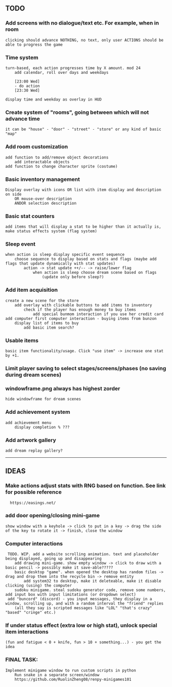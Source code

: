 ## TODO 

### Add screens with no dialogue/text etc. For example, when in room
    clicking should advance NOTHING, no text, only user ACTIONS should be able to progress the game

### Time system
    turn-based, each action progresses time by X amount. mod 24
        add calendar, roll over days and weekdays

        [23:00 Wed]
        - do action
        [23:30 Wed]

    display time and weekday as overlay in HUD

### Create system of "rooms", going between which will not advance time
    it can be "house" - "door" - "street" - "store" or any kind of basic "map"

### Add room customization
    add function to add/remove object decorations
        add interactable objects
    add function to change character sprite (costume)

### Basic inventory management
    Display overlay with icons OR list with item display and description on side
        OR mouse-over description
        ANDOR selection description

### Basic stat counters
    add items that will display a stat to be higher than it actually is, make status effects system (flag system)

### Sleep event
    when action is sleep display specific event sequence
        choose sequence to display based on stats and flags (maybe add flags that update dynamically with stat updates) 
            action -> stat update ++/-- -> raise/lower flag
                when action is sleep choose dream scene based on flags
                    (update only before sleep?)

### Add item acquisition
    create a new scene for the store
        add overlay with clickable buttons to add items to inventory
            check if the player has enough money to buy items
                add special bunmom interaction if you use her credit card
    add computer first computer interaction - buying items from bunzon
        display list of items to buy
            add basic item search?

### Usable items
    basic item functionality/usage. Click "use item" -> increase one stat by +1.

### Limit player saving to select stages/screens/phases (no saving during dream scenes)

### windowframe.png always has highest zorder
    hide windowframe for dream scenes

### Add achievement system
    add achievement menu
        display completion % ???

### Add artwork gallery
    add dream replay gallery?

__________________________________________________________________________________________________

## IDEAS


### Make actions adjust stats with RNG based on function. See link for possible reference
      https://easings.net/

### add door opening/closing mini-game
    show window with a keyhole -> click to put in a key -> drag the side of the key to rotate it -> finish, close the window

### Computer interactions
     TODO. WIP. add a website scrolling animation. text and placeholder being displayed, going up and disappearing
        add drawing mini-game. show empty window -> click to draw with a basic pencil -> possibly make it save-able?????
        basic desktop "game". when opened the desktop has random files -> drag and drop them into the recycle bin -> remove entity
            add system32 to desktop, make it deleteable, make it disable clicking (using) the computer
        sudoku minigame. steal sudoku generator code, remove some numbers, add input box with input limitations (or dropdown select)
     add "buncord" (discord) - you input messages, they display in a window, scrolling up, and with a random interval the "friend" replies
        (all they say is scripted messages like "LOL" "that's crazy" "based" "cringe" etc.)

### If under status effect (extra low or high stat), unlock special item interactions
    (fun and fatigue < 0 + knife, fun > 10 + something...) - you get the idea


### FINAL TASK:
    Implement minigame window to run custom scripts in python
        Run snake in a separate screen/window
        https://github.com/RuolinZheng08/renpy-minigames101

